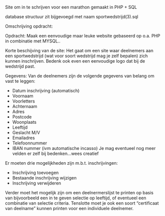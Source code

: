 Site om in te schrijven voor een marathon gemaakt in PHP + SQL 

database structuur zit bijgevoegd met naam sportwedstrijd(3).sql

Omschrijving opdracht:

Opdracht:
Maak een eenvoudige maar leuke website gebaseerd op o.a. PHP in combinatie met MYSQL..

Korte beschijving van de site:
Het gaat om een site waar deelnemers aan een sportwedstrijd (wat voor soort wedstrijd mag je zelf
bepalen) zich kunnen inschrijven. Bedenk ook even een eenvoudige logo dat bij de wedstrijd past.

Gegevens:
Van de deelnemers zijn de volgende gegevens van belang om vast te leggen:
- Datum inschrijving (automatisch)
- Voornaam
- Voorletters
- Achternaam
- Adres
- Postcode
- Woonplaats
- Leeftijd
- Geslacht M/V
- Emailadres
- Telefoonnummer
- IBAN nummer (ivm automatische incasso)
Je mag eventueel nog meer velden er zelf bij bedenken…wees creatief

Er moeten drie mogelijkheden zijn m.b.t. inschrijvingen:
- Inschrijving toevoegen
- Bestaande inschrijving wijzigen
- Inschrijving verwijderen

Verder moet het mogelijk zijn om een deelnermerslijst te printen op basis van bijvoorbeeld een in te
geven selectie op leeftijd, of eventueel een combinatie van selectie criteria.
Tenslotte moet je ook een soort “certificaat van deelname” kunnen printen voor een individuele
deelnemer.
